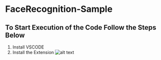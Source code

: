 ﻿# FaceRecognition-Sample 
 
 
## To Start Execution of the Code Follow the Steps Below
1. Install VSCODE
2. Install the Extension 
![alt text](https://ibb.co/2yKDs70)
